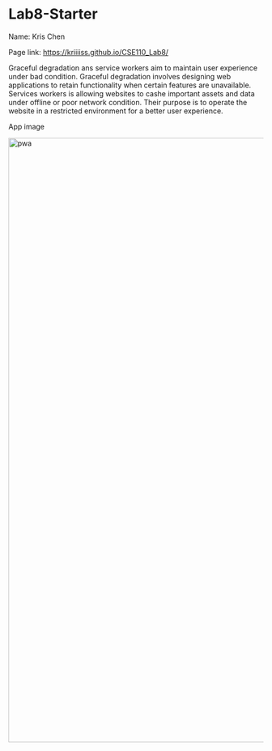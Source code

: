 # Lab8-Starter

Name: Kris Chen

Page link: https://kriiiiss.github.io/CSE110_Lab8/

Graceful degradation ans service workers aim to maintain user experience under bad condition. Graceful degradation involves designing web applications to retain functionality when certain features are unavailable. Services workers is allowing websites to cashe important assets and data under offline or poor network condition. Their purpose is to operate the website in a restricted environment for a better user experience.

App image

<img width="1195" alt="pwa" src="https://github.com/Kriiiiss/CSE110_Lab8/assets/147010005/5f020a1b-892a-4907-8813-68c0b6d3c131">
